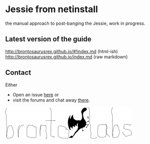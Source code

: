 # Jessie from netinstall

the manual approach to post-banging the Jessie, work in progress.

## Latest version of the guide
<http://brontosaurusrex.github.io/#!index.md> (html-ish)  
<http://brontosaurusrex.github.io/index.md> (raw markdown)  

## Contact
Either
- Open an issue [here](https://github.com/brontosaurusrex/postbang/issues) or
- visit the forums and chat away [there](http://crunchbang.org/forums/viewtopic.php?id=38976).

<a href="http://brontosaurusrex.github.io"><img src="https://raw.githubusercontent.com/brontosaurusrex/postbang/master/images/wallpapers/brontolabsBlack.png"></a>
